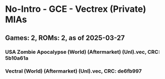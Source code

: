 # No-Intro - GCE - Vectrex (Private) MIAs
## Games: 2, ROMs: 2, as of 2025-03-27

### USA Zombie Apocalypse (World) (Aftermarket) (Unl).vec, CRC: 5b10a61a
### Vectral (World) (Aftermarket) (Unl).vec, CRC: de6fb997
